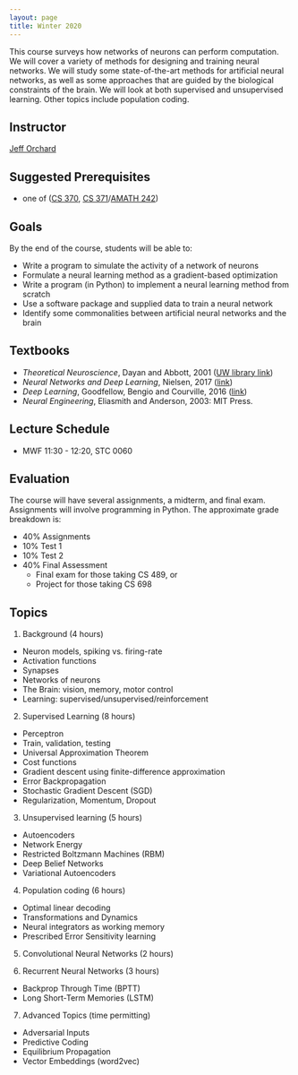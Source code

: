 ```yaml
---
layout: page
title: Winter 2020
---
```


This course surveys how networks of neurons can perform computation. We will cover a variety of methods for designing and training neural networks. We will study some state-of-the-art methods for artificial neural networks, as well as some approaches that are guided by the biological constraints of the brain. We will look at both supervised and unsupervised learning. Other topics include population coding.

## Instructor
[Jeff Orchard](http://cs.uwaterloo.ca/~jorchard)

## Suggested Prerequisites
- one of ([CS 370](http://www.ucalendar.uwaterloo.ca/1920/COURSE/course-CS.html#CS370), [CS 371](http://www.ucalendar.uwaterloo.ca/1920/COURSE/course-CS.html#CS371)/[AMATH 242](http://www.ucalendar.uwaterloo.ca/1920/COURSE/course-AMATH.html#AMATH242))

## Goals
By the end of the course, students will be able to:
- Write a program to simulate the activity of a network of neurons
- Formulate a neural learning method as a gradient-based optimization
- Write a program (in Python) to implement a neural learning method from scratch
- Use a software package and supplied data to train a neural network
- Identify some commonalities between artificial neural networks and the brain

## Textbooks
- *Theoretical Neuroscience*, Dayan and Abbott, 2001 ([UW library link](http://books.scholarsportal.info.proxy.lib.uwaterloo.ca/viewdoc.html?id=/ebooks/ebooks2/pda/2011-12-01/1/11936.9780262041997))
- *Neural Networks and Deep Learning*, Nielsen, 2017 ([link](http://neuralnetworksanddeeplearning.com/index.html))
- *Deep Learning*, Goodfellow, Bengio and Courville, 2016 ([link](http://www.deeplearningbook.org/))
- *Neural Engineering*, Eliasmith and Anderson, 2003: MIT Press.

## Lecture Schedule
- MWF 11:30 - 12:20, STC 0060

## Evaluation
The course will have several assignments, a midterm, and final exam. Assignments will involve programming in Python. The approximate grade breakdown is:
- 40% Assignments
- 10% Test 1
- 10% Test 2
- 40% Final Assessment
  - Final exam for those taking CS 489, or
  - Project for those taking CS 698

## Topics

1. Background (4 hours)
- Neuron models, spiking vs. firing-rate
- Activation functions
- Synapses
- Networks of neurons
- The Brain: vision, memory, motor control
- Learning: supervised/unsupervised/reinforcement

2. Supervised Learning (8 hours)
- Perceptron
- Train, validation, testing
- Universal Approximation Theorem
- Cost functions
- Gradient descent using finite-difference approximation
- Error Backpropagation
- Stochastic Gradient Descent (SGD)
- Regularization, Momentum, Dropout

3. Unsupervised learning (5 hours)
- Autoencoders
- Network Energy
- Restricted Boltzmann Machines (RBM)
- Deep Belief Networks
- Variational Autoencoders

4. Population coding (6 hours)
- Optimal linear decoding
- Transformations and Dynamics
- Neural integrators as working memory
- Prescribed Error Sensitivity learning

5. Convolutional Neural Networks (2 hours)

6. Recurrent Neural Networks (3 hours)
- Backprop Through Time (BPTT)
- Long Short-Term Memories (LSTM)

7. Advanced Topics (time permitting)
- Adversarial Inputs
- Predictive Coding
- Equilibrium Propagation
- Vector Embeddings (word2vec)



